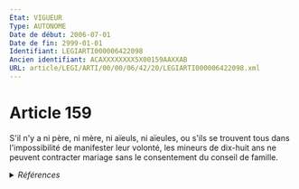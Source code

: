```yaml
---
État: VIGUEUR
Type: AUTONOME
Date de début: 2006-07-01
Date de fin: 2999-01-01
Identifiant: LEGIARTI000006422098
Ancien identifiant: ACAXXXXXXXX5X00159AAXXAB
URL: article/LEGI/ARTI/00/00/06/42/20/LEGIARTI000006422098.xml
---
```


<h1>Article 159</h1>

S'il n'y a ni père, ni mère, ni aïeuls, ni aïeules, ou s'ils se trouvent tous
dans l'impossibilité de manifester leur volonté, les mineurs de dix-huit ans ne
peuvent contracter mariage sans le consentement du conseil de famille.


<details>
  <summary><em>Références</em></summary>

  <h2>Articles faisant référence à l'article</h2>
  
  <ul>
    <li>
      <a href="https://legal.tricoteuses.fr//redirection/LEGIARTI000006285068?vers=git&vers=legifrance">Ordonnance n° 2005-759 du 4 juillet 2005 portant réforme de la filiation - article 18 ENTIEREMENT_MODIF</a> MODIFICATION cible
    </li>
  </ul>
  
  <h2>Textes faisant référence à l'article</h2>
  
  <ul>
    <li>
      <a href="https://legal.tricoteuses.fr//redirection/JORFTEXT000000451869?vers=git&vers=legifrance">Ordonnance n° 2005-759 du 4 juillet 2005 portant réforme de la filiation</a> SPEC_APPLI cible
    </li>
  </ul>
  
  <h2>Références faites par l'article</h2>
  
  <ul>
    <li>
      CODIFICATION source Loi 1803-03-14
    </li>
    <li>
      2005-07-04 SPEC_APPLI source <a href="https://legal.tricoteuses.fr//redirection/JORFTEXT000000451869?vers=git&vers=legifrance">Ordonnance n° 2005-759 du 4 juillet 2005 portant réforme de la filiation</a>
    </li>
    <li>
      2005-07-04 MODIFICATION source <a href="https://legal.tricoteuses.fr//redirection/LEGIARTI000006285068?vers=git&vers=legifrance">Ordonnance n° 2005-759 du 4 juillet 2005 portant réforme de la filiation - article 18 ENTIEREMENT_MODIF</a>
    </li>
    <li>
      2010-06-03 CITATION cible <a href="https://legal.tricoteuses.fr//redirection/LEGIARTI000022299360?vers=git&vers=legifrance">Ordonnance n° 2010-590 du 3 juin 2010 portant dispositions relatives au statut civil de droit local applicable à Mayotte et aux juridictions compétentes pour en connaître - article 9 AUTONOME VIGUEUR, en vigueur depuis le 2010-06-05</a>
    </li>
    <li>
      2999-01-01 CITATION cible <a href="https://legal.tricoteuses.fr//redirection/LEGIARTI000006422029?vers=git&vers=legifrance">Code civil - article 151 AUTONOME VIGUEUR, en vigueur depuis le 1933-02-02</a>
    </li>
    <li>
      2999-01-01 CITATION cible <a href="https://legal.tricoteuses.fr//redirection/LEGIARTI000038310522?vers=git&vers=legifrance">Code civil - article 174 AUTONOME VIGUEUR, en vigueur depuis le 2019-03-25</a>
    </li>
    <li>
      2999-01-01 CITATION cible <a href="https://legal.tricoteuses.fr//redirection/LEGIARTI000006421164?vers=git&vers=legifrance">Code civil - article 73 AUTONOME VIGUEUR, en vigueur depuis le 1922-02-28</a>
    </li>
  </ul>
</details>
